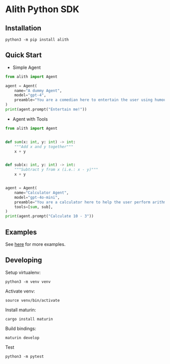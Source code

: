 # Alith Python SDK

## Installation

```shell
python3 -m pip install alith
```

## Quick Start

- Simple Agent

```python
from alith import Agent

agent = Agent(
    name="A dummy Agent",
    model="gpt-4",
    preamble="You are a comedian here to entertain the user using humour and jokes.",
)
print(agent.prompt("Entertain me!"))
```

- Agent with Tools

```python
from alith import Agent


def sum(x: int, y: int) -> int:
    """Add x and y together"""
    x + y


def sub(x: int, y: int) -> int:
    """Subtract y from x (i.e.: x - y)"""
    x + y


agent = Agent(
    name="Calculator Agent",
    model="gpt-4o-mini",
    preamble="You are a calculator here to help the user perform arithmetic operations. Use the tools provided to answer the user's question.",
    tools=[sum, sub],
)
print(agent.prompt("Calculate 10 - 3"))
```

## Examples

See [here](./examples/README.md) for more examples.

## Developing

Setup virtualenv:

```shell
python3 -m venv venv
```

Activate venv:

```shell
source venv/bin/activate
```

Install maturin:

```shell
cargo install maturin
```

Build bindings:

```shell
maturin develop
```

Test

```shell
python3 -m pytest
```
